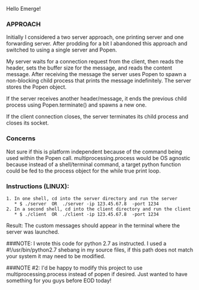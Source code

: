 Hello Emerge!




### APPROACH


Initially I considered a two server approach, one printing server and one forwarding server.  After prodding for a bit I abandoned this approach and switched to using a single server and Popen.

My server waits for a connection request from the client, then reads the header, sets the buffer size for the message, and reads the content message.  After receiving the message the server uses Popen to spawn a non-blocking child process that prints the message indefinitely.  The server stores the Popen object.

If the server receives another header/message, it ends the previous child process using Popen.terminate() and spawns a new one.

If the client connection closes, the server terminates its child process and closes its socket.


### Concerns


Not sure if this is platform independent because of the command being used within the Popen call.  multiprocessing.process would be OS agnostic because instead of a shell/terminal command, a target python function could be fed to the process object for the while true print loop.



### Instructions (LINUX):
```
1. In one shell, cd into the server directory and run the server
   * $ ./server  OR  ./server -ip 123.45.67.8  -port 1234
2. In a second shell, cd into the client directory and run the client
   * $ ./client  OR  ./client -ip 123.45.67.8  -port 1234
```
Result: The custom messages should appear in the terminal where the server was launched.



###NOTE:
I wrote this code for python 2.7 as instructed.  I used a #!/usr/bin/python2.7 shebang in my source files, if this path does not match your system it may need to be modified.



###NOTE #2:
I'd be happy to modify this project to use multiprocessing.process instead of popen if desired.  Just wanted to have something for you guys before EOD today!




